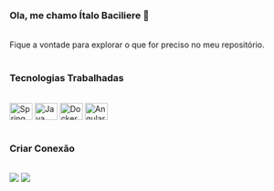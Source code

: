 ### Ola, me chamo Ítalo Baciliere 👋
<br>
Fique a vontade para explorar o que for preciso no meu repositório.
<br><br>

### Tecnologias Trabalhadas
<div style="display: inline_block"><br>
  <img align="center" alt="Spring Boot" height="30" width="40" src="https://cdn.jsdelivr.net/gh/devicons/devicon/icons/spring/spring-original-wordmark.svg">
  <img align="center" alt="Java" height="30" width="40" src="https://cdn.jsdelivr.net/gh/devicons/devicon/icons/java/java-original-wordmark.svg">  
  <img align="center" alt="Docker" height="30" width="40" src="https://cdn.jsdelivr.net/gh/devicons/devicon/icons/docker/docker-original-wordmark.svg">
  <img align="center" alt="Angular" height="30" width="40" src="https://cdn.jsdelivr.net/gh/devicons/devicon/icons/angularjs/angularjs-original.svg">  
</div>
<br>
<!-- 
Spring Batch 
Spring Security
Spring Cloud
CI/CD
  <img align="center" alt=" Js" height="30" width="40" src="https://raw.githubusercontent.com/devicons/devicon/master/icons/javascript/javascript-plain.svg">
  <img align="center" alt=" Ts" height="30" width="40" src="https://raw.githubusercontent.com/devicons/devicon/master/icons/typescript/typescript-plain.svg">
  <img align="center" alt=" React" height="30" width="40" src="https://raw.githubusercontent.com/devicons/devicon/master/icons/react/react-original.svg">
  <img align="center" alt=" HTML" height="30" width="40" src="https://raw.githubusercontent.com/devicons/devicon/master/icons/html5/html5-original.svg">
  <img align="center" alt=" CSS" height="30" width="40" src="https://raw.githubusercontent.com/devicons/devicon/master/icons/css3/css3-original.svg">
  <img align="center" alt=" Python" height="30" width="40" src="https://raw.githubusercontent.com/devicons/devicon/master/icons/python/python-original.svg"> 
-->
  
### Criar Conexão
 <br>
<div>  
  <a href = "mailto:italoluciano57@gmail.com"><img src="https://img.shields.io/badge/-Gmail-%23333?style=for-the-badge&logo=gmail&logoColor=white" target="_blank"></a>
  <a href="https://www.linkedin.com/in/italobaciliere/" target="_blank"><img src="https://img.shields.io/badge/-LinkedIn-%230077B5?style=for-the-badge&logo=linkedin&logoColor=white" target="_blank"></a> 
</div>
<br>

<!--

Here are some ideas to get you started:

- 🔭 I’m currently working on ...
- 🌱 I’m currently learning ...
- 👯 I’m looking to collaborate on ...
- 🤔 I’m looking for help with ...
- 💬 Ask me about ...
- 📫 How to reach me: ...
- 😄 Pronouns: ...
- ⚡ Fun fact: ...
-->
